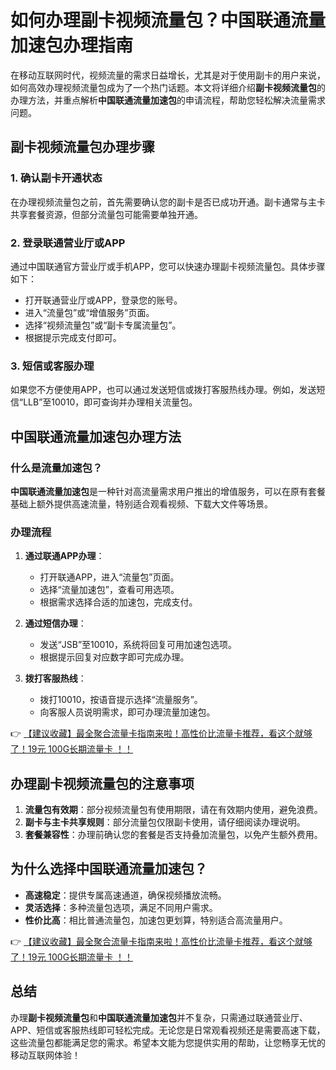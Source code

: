 # 如何办理副卡视频流量包？中国联通流量加速包办理指南

在移动互联网时代，视频流量的需求日益增长，尤其是对于使用副卡的用户来说，如何高效办理视频流量包成为了一个热门话题。本文将详细介绍**副卡视频流量包**的办理方法，并重点解析**中国联通流量加速包**的申请流程，帮助您轻松解决流量需求问题。

## 副卡视频流量包办理步骤

### 1. 确认副卡开通状态
在办理视频流量包之前，首先需要确认您的副卡是否已成功开通。副卡通常与主卡共享套餐资源，但部分流量包可能需要单独开通。

### 2. 登录联通营业厅或APP
通过中国联通官方营业厅或手机APP，您可以快速办理副卡视频流量包。具体步骤如下：
- 打开联通营业厅或APP，登录您的账号。
- 进入“流量包”或“增值服务”页面。
- 选择“视频流量包”或“副卡专属流量包”。
- 根据提示完成支付即可。

### 3. 短信或客服办理
如果您不方便使用APP，也可以通过发送短信或拨打客服热线办理。例如，发送短信“LLB”至10010，即可查询并办理相关流量包。

## 中国联通流量加速包办理方法

### 什么是流量加速包？
**中国联通流量加速包**是一种针对高流量需求用户推出的增值服务，可以在原有套餐基础上额外提供高速流量，特别适合观看视频、下载大文件等场景。

### 办理流程
1. **通过联通APP办理**：
   - 打开联通APP，进入“流量包”页面。
   - 选择“流量加速包”，查看可用选项。
   - 根据需求选择合适的加速包，完成支付。

2. **通过短信办理**：
   - 发送“JSB”至10010，系统将回复可用加速包选项。
   - 根据提示回复对应数字即可完成办理。

3. **拨打客服热线**：
   - 拨打10010，按语音提示选择“流量服务”。
   - 向客服人员说明需求，即可办理流量加速包。

👉 [【建议收藏】最全聚合流量卡指南来啦！高性价比流量卡推荐，看这个就够了！19元 100G长期流量卡 ！！](https://bit.ly/Liuliangka)

## 办理副卡视频流量包的注意事项

1. **流量包有效期**：部分视频流量包有使用期限，请在有效期内使用，避免浪费。
2. **副卡与主卡共享规则**：部分流量包仅限副卡使用，请仔细阅读办理说明。
3. **套餐兼容性**：办理前确认您的套餐是否支持叠加流量包，以免产生额外费用。

## 为什么选择中国联通流量加速包？

- **高速稳定**：提供专属高速通道，确保视频播放流畅。
- **灵活选择**：多种流量包选项，满足不同用户需求。
- **性价比高**：相比普通流量包，加速包更划算，特别适合高流量用户。

👉 [【建议收藏】最全聚合流量卡指南来啦！高性价比流量卡推荐，看这个就够了！19元 100G长期流量卡 ！！](https://bit.ly/Liuliangka)

## 总结

办理**副卡视频流量包**和**中国联通流量加速包**并不复杂，只需通过联通营业厅、APP、短信或客服热线即可轻松完成。无论您是日常观看视频还是需要高速下载，这些流量包都能满足您的需求。希望本文能为您提供实用的帮助，让您畅享无忧的移动互联网体验！